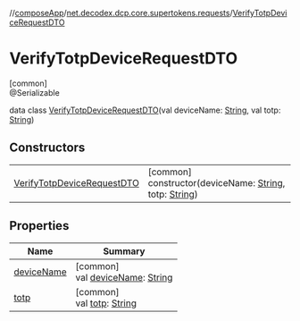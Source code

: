 //[composeApp](../../../index.md)/[net.decodex.dcp.core.supertokens.requests](../index.md)/[VerifyTotpDeviceRequestDTO](index.md)

# VerifyTotpDeviceRequestDTO

[common]\
@Serializable

data class [VerifyTotpDeviceRequestDTO](index.md)(val deviceName: [String](https://kotlinlang.org/api/latest/jvm/stdlib/kotlin/-string/index.html), val totp: [String](https://kotlinlang.org/api/latest/jvm/stdlib/kotlin/-string/index.html))

## Constructors

| | |
|---|---|
| [VerifyTotpDeviceRequestDTO](-verify-totp-device-request-d-t-o.md) | [common]<br>constructor(deviceName: [String](https://kotlinlang.org/api/latest/jvm/stdlib/kotlin/-string/index.html), totp: [String](https://kotlinlang.org/api/latest/jvm/stdlib/kotlin/-string/index.html)) |

## Properties

| Name | Summary |
|---|---|
| [deviceName](device-name.md) | [common]<br>val [deviceName](device-name.md): [String](https://kotlinlang.org/api/latest/jvm/stdlib/kotlin/-string/index.html) |
| [totp](totp.md) | [common]<br>val [totp](totp.md): [String](https://kotlinlang.org/api/latest/jvm/stdlib/kotlin/-string/index.html) |
